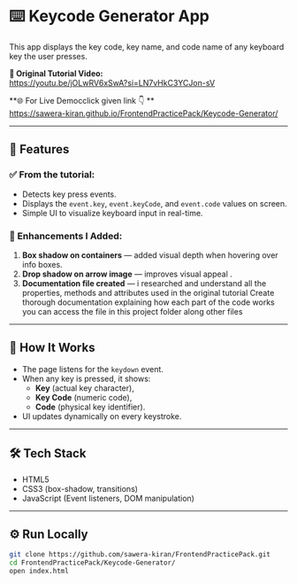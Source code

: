 # ⌨️ Keycode Generator App

This app displays the key code, key name, and code name of any keyboard key the user presses.

**🎥 Original Tutorial Video:**  
https://youtu.be/jOLwRV6xSwA?si=LN7vHkC3YCJon-sV

**🌐 For Live Democclick given link 👇 **  
https://sawera-kiran.github.io/FrontendPracticePack/Keycode-Generator/

---

## 🌟 Features

### ✅ From the tutorial:
- Detects key press events.
- Displays the `event.key`, `event.keyCode`, and `event.code` values on screen.
- Simple UI to visualize keyboard input in real-time.

### 🚀 Enhancements I Added:
1. **Box shadow on containers** — added visual depth when hovering over info boxes.
2. **Drop shadow on arrow image** — improves visual appeal .
3. **Documentation file created** — i researched and understand all the properties, methods and attributes used in the original tutorial
Create thorough documentation explaining how each part of the code works you can access the file in this project folder along other files
---

## 🧠 How It Works

- The page listens for the `keydown` event.
- When any key is pressed, it shows:
  - **Key** (actual key character),
  - **Key Code** (numeric code),
  - **Code** (physical key identifier).
- UI updates dynamically on every keystroke.

---

## 🛠 Tech Stack

- HTML5  
- CSS3 (box-shadow, transitions)  
- JavaScript (Event listeners, DOM manipulation)

---

## ⚙️ Run Locally

```bash
git clone https://github.com/sawera-kiran/FrontendPracticePack.git
cd FrontendPracticePack/Keycode-Generator/
open index.html
